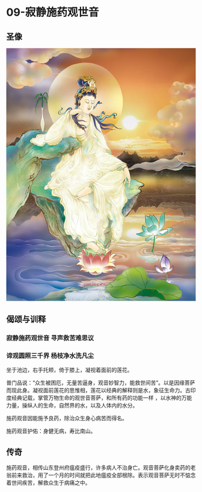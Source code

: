 # 09-寂静施药观世音

## 圣像

![](../../.gitbook/assets/09-ji-jing-shi-yao-guan-shi-yin.jpg)

## 偈颂与训释

### 寂静施药观世音 寻声救苦难思议

### 谛观圆照三千界 杨枝净水洗凡尘

坐于池边，右手托颊，倚于膝上，凝视着面前的莲花。

普门品说：“众生被困厄，无量苦逼身，观音妙智力，能救世间苦”。以是因缘菩萨而现此身。凝视面前莲花的思惟相，莲花以经典的解释则是水，象征生命力。古印度经典记载，掌管万物生命的观世音菩萨，和所有药的功能一样 ，以水神的万能力量，操纵人的生命，自然界的水，以及人体内的水分。

施药观音因能施予良药，除治众生身心病苦而得名。

施药观音护佑：身健无病，寿比南山。

## 传奇

施药观音，相传山东登州府瘟疫盛行，许多病人不治身亡。观音菩萨化身卖药的老翁前来救治，用了一个月的时间就把此地瘟疫全部根除。表示观音菩萨无时不惦念着世间疾苦，解救众生于病痛之中。

